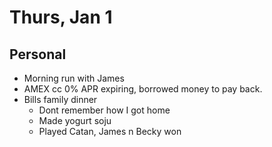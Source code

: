 # Thurs, Jan 1
## Personal
* Morning run with James
* AMEX cc 0% APR expiring, borrowed money to pay back.
* Bills family dinner
  * Dont remember how I got home
  * Made yogurt soju
  * Played Catan, James n Becky won
